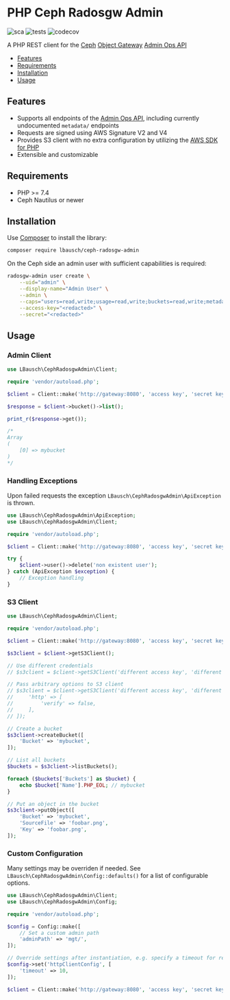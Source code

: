# PHP Ceph Radosgw Admin  <!-- omit in toc -->

![sca](https://github.com/lbausch/php-ceph-radosgw-admin/actions/workflows/sca.yml/badge.svg) ![tests](https://github.com/lbausch/php-ceph-radosgw-admin/actions/workflows/tests.yml/badge.svg) ![codecov](https://codecov.io/gh/lbausch/php-ceph-radosgw-admin/branch/master/graph/badge.svg)

A PHP REST client for the [Ceph](https://ceph.io/) [Object Gateway](https://docs.ceph.com/en/latest/radosgw/) [Admin Ops API](https://docs.ceph.com/en/latest/radosgw/adminops/)

- [Features](#features)
- [Requirements](#requirements)
- [Installation](#installation)
- [Usage](#usage)

## Features
+ Supports all endpoints of the [Admin Ops API](https://docs.ceph.com/en/latest/radosgw/adminops/), including currently undocumented `metadata/` endpoints
+ Requests are signed using AWS Signature V2 and V4
+ Provides S3 client with no extra configuration by utilizing the [AWS SDK for PHP
](https://aws.amazon.com/sdk-for-php/)
+ Extensible and customizable

## Requirements
+ PHP >= 7.4
+ Ceph Nautilus or newer

## Installation
Use [Composer](https://getcomposer.org/) to install the library:
```bash
composer require lbausch/ceph-radosgw-admin
```

On the Ceph side an admin user with sufficient capabilities is required:

```bash
radosgw-admin user create \
    --uid="admin" \
    --display-name="Admin User" \
    --admin \
    --caps="users=read,write;usage=read,write;buckets=read,write;metadata=read,write;zone=read,write" \
    --access-key="<redacted>" \
    --secret="<redacted>"
```

## Usage

### Admin Client
```php
use LBausch\CephRadosgwAdmin\Client;

require 'vendor/autoload.php';

$client = Client::make('http://gateway:8080', 'access key', 'secret key');

$response = $client->bucket()->list();

print_r($response->get());

/*
Array
(
    [0] => mybucket
)
*/
```

### Handling Exceptions
Upon failed requests the exception `LBausch\CephRadosgwAdmin\ApiException` is thrown.

```php
use LBausch\CephRadosgwAdmin\ApiException;
use LBausch\CephRadosgwAdmin\Client;

require 'vendor/autoload.php';

$client = Client::make('http://gateway:8080', 'access key', 'secret key');

try {
    $client->user()->delete('non existent user');
} catch (ApiException $exception) {
    // Exception handling
}

```

### S3 Client
```php
use LBausch\CephRadosgwAdmin\Client;

require 'vendor/autoload.php';

$client = Client::make('http://gateway:8080', 'access key', 'secret key');

$s3client = $client->getS3Client();

// Use different credentials
// $s3client = $client->getS3Client('different access key', 'different secret key');

// Pass arbitrary options to S3 client
// $s3client = $client->getS3Client('different access key', 'different secret key', [
//     'http' => [
//         'verify' => false,
//     ],
// ]);

// Create a bucket
$s3client->createBucket([
    'Bucket' => 'mybucket',
]);

// List all buckets
$buckets = $s3client->listBuckets();

foreach ($buckets['Buckets'] as $bucket) {
    echo $bucket['Name'].PHP_EOL; // mybucket
}

// Put an object in the bucket
$s3client->putObject([
    'Bucket' => 'mybucket',
    'SourceFile' => 'foobar.png',
    'Key' => 'foobar.png',
]);
```

### Custom Configuration
Many settings may be overriden if needed. See `LBausch\CephRadosgwAdmin\Config::defaults()` for a list of configurable options.

```php
use LBausch\CephRadosgwAdmin\Client;
use LBausch\CephRadosgwAdmin\Config;

require 'vendor/autoload.php';

$config = Config::make([
    // Set a custom admin path
    'adminPath' => 'mgt/',
]);

// Override settings after instantiation, e.g. specify a timeout for requests
$config->set('httpClientConfig', [
    'timeout' => 10,
]);

$client = Client::make('http://gateway:8080', 'access key', 'secret key', $config);
```
